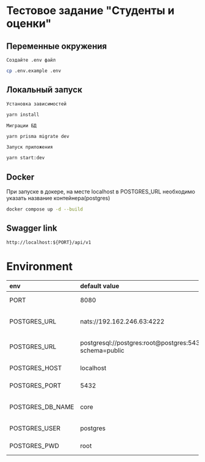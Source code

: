 # Тестовое задание "Студенты и оценки"

## Переменные окружения
`Создайте .env файл`
```bash
cp .env.example .env
```

## Локальный запуск
`Установка зависимостей`
```bash
yarn install
```

`Миграции БД`
```bash
yarn prisma migrate dev
```

`Запуск приложения`
```bash
yarn start:dev
```

## Docker
При запуске в докере, на месте localhost в POSTGRES_URL необходимо указать название контейнера(postgres)
```bash
docker compose up -d --build
```

## Swagger link
`http://localhost:${PORT}/api/v1`

# Environment
| env                         | default value                                                | description                  |
|:----------------------------|:------------------------------------------------------------ |:------------------------     |
| PORT                        | 8080                                                         | Service port                 |
| POSTGRES_URL                | nats://192.162.246.63:4222                                   | NATS connection URL          |
| POSTGRES_URL                | postgresql://postgres:root@postgres:5432/core?schema=public  | Postgres connection URL      |
| POSTGRES_HOST               | localhost                                                    | Postgres host                |
| POSTGRES_PORT               | 5432                                                         | Postgres port                |
| POSTGRES_DB_NAME            | core                                                         | Postgres database name       |
| POSTGRES_USER               | postgres                                                     | Postgres user                |
| POSTGRES_PWD                | root                                                         | Postgres password            |
